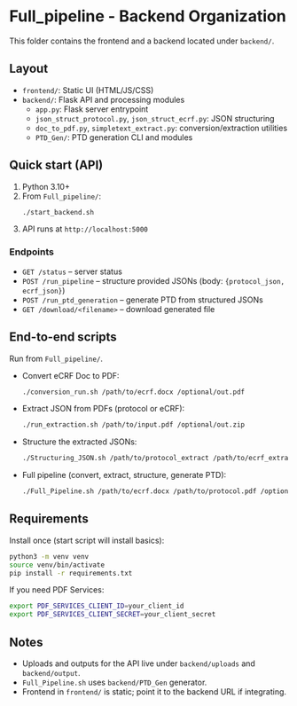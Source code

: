 # Full_pipeline - Backend Organization

This folder contains the frontend and a backend located under `backend/`.

## Layout
- `frontend/`: Static UI (HTML/JS/CSS)
- `backend/`: Flask API and processing modules
  - `app.py`: Flask server entrypoint
  - `json_struct_protocol.py`, `json_struct_ecrf.py`: JSON structuring
  - `doc_to_pdf.py`, `simpletext_extract.py`: conversion/extraction utilities
  - `PTD_Gen/`: PTD generation CLI and modules

## Quick start (API)
1. Python 3.10+
2. From `Full_pipeline/`:
   ```bash
   ./start_backend.sh
   ```
3. API runs at `http://localhost:5000`

### Endpoints
- `GET /status` – server status
- `POST /run_pipeline` – structure provided JSONs (body: `{protocol_json, ecrf_json}`)
- `POST /run_ptd_generation` – generate PTD from structured JSONs
- `GET /download/<filename>` – download generated file

## End-to-end scripts
Run from `Full_pipeline/`.

- Convert eCRF Doc to PDF:
  ```bash
  ./conversion_run.sh /path/to/ecrf.docx /optional/out.pdf
  ```

- Extract JSON from PDFs (protocol or eCRF):
  ```bash
  ./run_extraction.sh /path/to/input.pdf /optional/out.zip
  ```

- Structure the extracted JSONs:
  ```bash
  ./Structuring_JSON.sh /path/to/protocol_extract /path/to/ecrf_extract
  ```

- Full pipeline (convert, extract, structure, generate PTD):
  ```bash
  ./Full_Pipeline.sh /path/to/ecrf.docx /path/to/protocol.pdf /optional/output_dir
  ```

## Requirements
Install once (start script will install basics):
```bash
python3 -m venv venv
source venv/bin/activate
pip install -r requirements.txt
```

If you need PDF Services:
```bash
export PDF_SERVICES_CLIENT_ID=your_client_id
export PDF_SERVICES_CLIENT_SECRET=your_client_secret
```

## Notes
- Uploads and outputs for the API live under `backend/uploads` and `backend/output`.
- `Full_Pipeline.sh` uses `backend/PTD_Gen` generator.
- Frontend in `frontend/` is static; point it to the backend URL if integrating.
